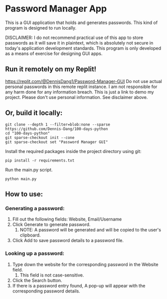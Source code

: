 # Password Manager App
This is a GUI application that holds and generates passwords. This kind of program is designed to run locally. 

DISCLAIMER: I do not recommend practical use of this app to store passwords as it will save it in plaintext, which is 
absolutely not secure in today's application development standards. This program is only developed as a means of 
exercise for designing GUI apps.

## Run it remotely on my Replit!
https://replit.com/@DennisDang1/Password-Manager-GUI
Do not use actual personal passwords in this remote replit instance. I am not responsible for any harm done for any information breach.
This is just a link to demo my project. Please don't use personal information.
See disclaimer above.

## Or, build it locally:
```shell
git clone --depth 1 --filter=blob:none --sparse https://github.com/Dennis-Dang/100-days-python
cd "100-days-python"
git sparse-checkout init --cone 
git sparse-checkout set "Password Manager GUI"
```
Install the required packages inside the project directory using git:
```shell
pip install -r requirements.txt
```

Run the main.py script.
```shell
python main.py
```

## How to use:
### Generating a password:
1. Fill out the following fields: Website, Email/Username
2. Click Generate to generate password.
    1. NOTE: A password will be generated and will be copied to the user's clipboard.
3. Click Add to save password details to a password file.

### Looking up a password:
1. Type down the website for the corresponding password in the Website field.
   1. This field is not case-sensitive.
2. Click the Search button.
3. If there is a password entry found, A pop-up will appear with the corresponding password details.
